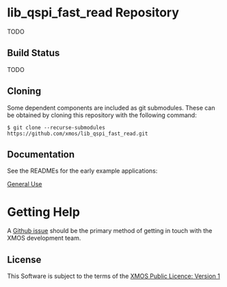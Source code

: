 # lib_qspi_fast_read Repository

TODO

## Build Status

TODO

## Cloning

Some dependent components are included as git submodules. These can be obtained by cloning this repository with the following command:

    $ git clone --recurse-submodules https://github.com/xmos/lib_qspi_fast_read.git

## Documentation

See the READMEs for the early example applications:

[General Use](https://github.com/xmos/lib_qspi_fast_read/blob/develop/examples/general_use/README.md)


# Getting Help

A [Github issue](https://github.com/xmos/lib_qspi_fast_read/issues) should be the primary method of getting in touch with the XMOS development team.

## License

This Software is subject to the terms of the [XMOS Public Licence: Version 1](https://github.com/xmos/lib_qspi_fast_read/blob/develop/LICENSE.rst)

